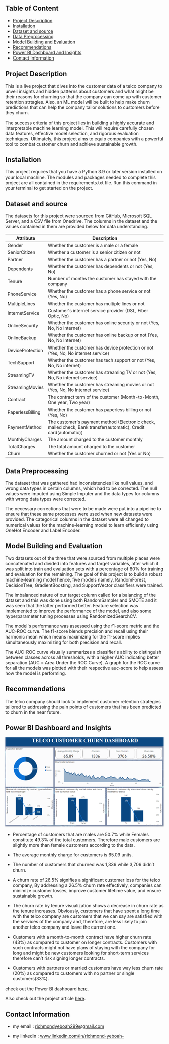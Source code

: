 ## Table of Content
- [Project Description](#project-description)
- [Installation](#installation)
- [Dataset and source](#dataset-and-source)
- [Data Preprocessing](#data-preprocessing)
- [Model Building and Evaluation](#model-building-and-evaluation)
- [Recommendations](#recommendations)
- [Power BI Dashboard and Insights](#power-bi-dashboard-and-insights)
- [Contact Information](#contact-information)



## Project Description

This is a live project that dives into the customer data of a telco company to unveil insights and hidden patterns about customers and what might be their reasons for churning so that the company can come up with customer retention strtagies. Also, an ML model will be built to help make churn predictions that can help the company tailor solutions to customers before they churn.

The success criteria of this project lies in building a highly accurate and interpretable machine learning model. This will require carefully chosen data features, effective model selection, and rigorous evaluation techniques. Ultimately, this project aims to equip companies with a powerful tool to combat customer churn and achieve sustainable growth.


## Installation

This project requires that you have a Python 3.9 or later version installed on your local machine. The modules and packages needed to complete this project are all contained in the requirements.txt file. Run this command in your terminal to get started on the project.


## Dataset and source

The datasets for this project were sourced from GitHub, Microsoft SQL Server, and a CSV file from Onedrive. The columns in the dataset and the values contained in them are provided below for data understanding.

| Attribute          | Description                                                    |
|--------------------|----------------------------------------------------------------|
| Gender             | Whether the customer is a male or a female                     |
| SeniorCitizen      | Whether a customer is a senior citizen or not                  |
| Partner            | Whether the customer has a partner or not (Yes, No)            |
| Dependents         | Whether the customer has dependents or not (Yes, No)           |
| Tenure             | Number of months the customer has stayed with the company      |
| PhoneService       | Whether the customer has a phone service or not (Yes, No)      |
| MultipleLines      | Whether the customer has multiple lines or not                 |
| InternetService    | Customer's internet service provider (DSL, Fiber Optic, No)    |
| OnlineSecurity     | Whether the customer has online security or not (Yes, No, No Internet) |
| OnlineBackup       | Whether the customer has online backup or not (Yes, No, No Internet) |
| DeviceProtection   | Whether the customer has device protection or not (Yes, No, No internet service) |
| TechSupport        | Whether the customer has tech support or not (Yes, No, No internet) |
| StreamingTV        | Whether the customer has streaming TV or not (Yes, No, No internet service) |
| StreamingMovies    | Whether the customer has streaming movies or not (Yes, No, No Internet service) |
| Contract           | The contract term of the customer (Month-to-Month, One year, Two year) |
| PaperlessBilling   | Whether the customer has paperless billing or not (Yes, No)    |
| PaymentMethod      | The customer's payment method (Electronic check, mailed check, Bank transfer(automatic), Credit card(automatic)) |
| MonthlyCharges     | The amount charged to the customer monthly                     |
| TotalCharges       | The total amount charged to the customer                       |
| Churn              | Whether the customer churned or not (Yes or No)                |


## Data Preprocessing
The dataset that was gathered had inconsistencies like null values, and wrong data types in certain columns, which had to be corrected. The null values were imputed using Simple Imputer and the data types for columns with wrong data types were corrected.

The necessary corrections that were to be made were put into a pipeline to ensure that these same processes were used when new datasets were provided. The categorical columns in the dataset were all changed to numerical values for the machine-learning model to learn efficiently using OneHot Encoder and Label Encoder.


## Model Building and Evaluation
Two datasets out of the three that were sourced from multiple places were concatenated and divided into features and target variables, after which it was split into train and evaluation sets with a percentage of 80% for training and evaluation for the remaining. The goal of this project is to build a robust machine-learning model hence, five models namely, RandomForest, DecisionTree, GradientBoosting, and SupportVector classifiers were trained.

The imbalanced nature of our target column called for a balancing of the dataset and this was done using both RandomSampler and SMOTE and it was seen that the latter performed better. Feature selection was implemented to improve the performance of the model, and also some hyperparameter tuning processes using RandomizedSearchCV.

The model's performance was assessed using the f1-score metric and the AUC-ROC curve. The f1-score blends precision and recall using their harmonic mean which means maximizing for the f1-score implies simultaneously maximizing for both precision and recall.

The AUC-ROC curve visually summarizes a classifier's ability to distinguish between classes across all thresholds, with a higher AUC indicating better separation (AUC = Area Under the ROC Curve). A graph for the ROC curve for all the models was plotted with their respective auc-score to help assess how the model is performing.

## Recommendations
The telco company should look to implement customer retention strategies tailored to addressing the pain points of customers that has been predicted to churn in the near future.

## Power BI Dashboard and Insights

![alt text](<PBI dashboard.png>)

- Percentage of customers that are males are 50.7% while Females constitute 49.3% of the total customers. Therefore male customers are slightly more than female customers according to the data.

- The average monthly charge for customers is 65.09 units.

- The number of customers that churned was 1,336 while 3,706 didn’t churn.

- A churn rate of 26.5% signifies a significant customer loss for the telco company, By addressing a 26.5% churn rate effectively, companies can minimize customer losses, improve customer lifetime value, and ensure sustainable growth.

- The churn rate by tenure visualization shows a decrease in churn rate as the tenure increases. Obviously, customers that have spent a long time with the telco company are customers that we can say are satisfied with the services of the company and, therefore, are less likely to join another telco company and leave the current one.

- Customers with a month-to-month contract have higher churn rate (43%) as compared to customer on longer contracts. Customers with such contracts might not have plans of staying with the company for long and might be new customers looking for short-term services therefore can’t risk signing longer contracts.

- Customers with partners or married customers have way less churn rate (20%) as compared to customers with no partner or single customers(33%).


check out the Power BI dashboard [here](https://app.powerbi.com/view?r=eyJrIjoiZjBlMDQwZDktODlhOS00ZDZjLTk1ZTUtNTk2OTUzNTNiMDQyIiwidCI6IjFjZTU4MjFjLTE5NDItNDczMy1hNmRjLTBmYzNhODJiNzRkYiJ9).

Also check out the project article [here](https://medium.com/@richmondyeboah299/telco-customer-churn-prediction-0fdb61ed68f9).


## Contact Information
- my email : richmondyeboah299@gmail.com

- my linkedin : www.linkedin.com/in/richmond-yeboah-